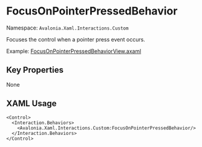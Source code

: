 # FocusOnPointerPressedBehavior

Namespace: `Avalonia.Xaml.Interactions.Custom`

Focuses the control when a pointer press event occurs.

Example: [FocusOnPointerPressedBehaviorView.axaml](samples/BehaviorsTestApplication/Views/Pages/FocusOnPointerPressedBehaviorView.axaml)

## Key Properties
None

## XAML Usage
```xaml
<Control>
  <Interaction.Behaviors>
    <Avalonia.Xaml.Interactions.Custom:FocusOnPointerPressedBehavior/>
  </Interaction.Behaviors>
</Control>
```
